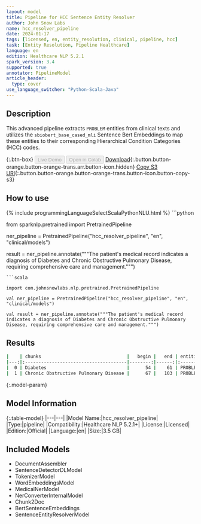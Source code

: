 ```yaml
---
layout: model
title: Pipeline for HCC Sentence Entity Resolver
author: John Snow Labs
name: hcc_resolver_pipeline
date: 2024-01-17
tags: [licensed, en, entity_resolution, clinical, pipeline, hcc]
task: [Entity Resolution, Pipeline Healthcare]
language: en
edition: Healthcare NLP 5.2.1
spark_version: 3.4
supported: true
annotator: PipelineModel
article_header:
  type: cover
use_language_switcher: "Python-Scala-Java"
---
```


## Description

This advanced pipeline extracts `PROBLEM` entities from clinical texts and utilizes the `sbiobert_base_cased_mli` Sentence Bert Embeddings to map these entities to their corresponding Hierarchical Condition Categories (HCC) codes.

{:.btn-box}
<button class="button button-orange" disabled>Live Demo</button>
<button class="button button-orange" disabled>Open in Colab</button>
[Download](https://s3.amazonaws.com/auxdata.johnsnowlabs.com/clinical/models/hcc_resolver_pipeline_en_5.2.1_3.4_1705488576680.zip){:.button.button-orange.button-orange-trans.arr.button-icon.hidden}
[Copy S3 URI](s3://auxdata.johnsnowlabs.com/clinical/models/hcc_resolver_pipeline_en_5.2.1_3.4_1705488576680.zip){:.button.button-orange.button-orange-trans.button-icon.button-copy-s3}

## How to use



<div class="tabs-box" markdown="1">
{% include programmingLanguageSelectScalaPythonNLU.html %}
```python

from sparknlp.pretrained import PretrainedPipeline

ner_pipeline = PretrainedPipeline("hcc_resolver_pipeline", "en", "clinical/models")

result = ner_pipeline.annotate("""The patient's medical record indicates a diagnosis of Diabetes and Chronic Obstructive Pulmonary Disease, requiring comprehensive care and management.""")

```
```scala

import com.johnsnowlabs.nlp.pretrained.PretrainedPipeline

val ner_pipeline = PretrainedPipeline("hcc_resolver_pipeline", "en", "clinical/models")

val result = ner_pipeline.annotate("""The patient's medical record indicates a diagnosis of Diabetes and Chronic Obstructive Pulmonary Disease, requiring comprehensive care and management.""")

```
</div>

## Results

```bash
|    | chunks                                |   begin |   end | entities   |   hcc_code | resolutions                                                                                                                                                                                                                                                                                                                                 | all_codes          |
|---:|:--------------------------------------|--------:|------:|:-----------|-----------:|:--------------------------------------------------------------------------------------------------------------------------------------------------------------------------------------------------------------------------------------------------------------------------------------------------------------------------------------------|:-------------------|
|  0 | Diabetes                              |      54 |    61 | PROBLEM    |         19 | diabetes monitored [type 2 diabetes mellitus without complications]:::anaemia of diabetes [anemia, unspecified]:::anemia of diabetes (disorder) [type 2 diabetes mellitus with other specified complication]                                                                                                                                | 19:::0:::18        |
|  1 | Chronic Obstructive Pulmonary Disease |      67 |   103 | PROBLEM    |        111 | chronic obstructive pulmonary disease [chronic obstructive pulmonary disease, unspecified]:::chronic lung disease [pneumoconiosis due to other dust containing silica]:::chronic pulmonary heart disease [pulmonary heart disease, unspecified]:::other chronic obstructive pulmonary disease [other chronic obstructive pulmonary disease] | 111:::112:::85:::0 |
```

{:.model-param}
## Model Information

{:.table-model}
|---|---|
|Model Name:|hcc_resolver_pipeline|
|Type:|pipeline|
|Compatibility:|Healthcare NLP 5.2.1+|
|License:|Licensed|
|Edition:|Official|
|Language:|en|
|Size:|3.5 GB|

## Included Models

- DocumentAssembler
- SentenceDetectorDLModel
- TokenizerModel
- WordEmbeddingsModel
- MedicalNerModel
- NerConverterInternalModel
- Chunk2Doc
- BertSentenceEmbeddings
- SentenceEntityResolverModel
